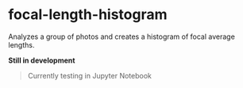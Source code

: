 # focal-length-histogram

Analyzes a group of photos and creates a histogram of focal average lengths.

**Still in development**

> Currently testing in Jupyter Notebook
